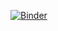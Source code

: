 [![Binder](https://mybinder.org/badge_logo.svg)](https://mybinder.org/v2/git/https%3A%2F%2Fgithub.com%2FMidaco-YT%2Fbinder.git/main)
